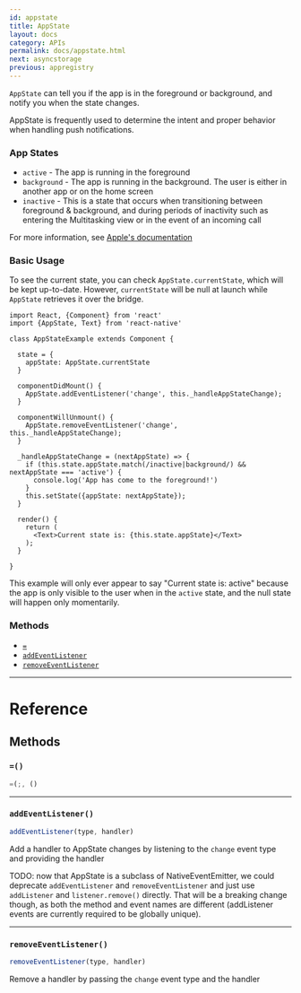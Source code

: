 ```yaml
---
id: appstate
title: AppState
layout: docs
category: APIs
permalink: docs/appstate.html
next: asyncstorage
previous: appregistry
---
```


`AppState` can tell you if the app is in the foreground or background,
and notify you when the state changes.

AppState is frequently used to determine the intent and proper behavior when
handling push notifications.

### App States

 - `active` - The app is running in the foreground
 - `background` - The app is running in the background. The user is either
    in another app or on the home screen
 - `inactive` - This is a state that occurs when transitioning between
    foreground & background, and during periods of inactivity such as
    entering the Multitasking view or in the event of an incoming call

For more information, see
[Apple's documentation](https://developer.apple.com/library/ios/documentation/iPhone/Conceptual/iPhoneOSProgrammingGuide/TheAppLifeCycle/TheAppLifeCycle.html)

### Basic Usage

To see the current state, you can check `AppState.currentState`, which
will be kept up-to-date. However, `currentState` will be null at launch
while `AppState` retrieves it over the bridge.

```
import React, {Component} from 'react'
import {AppState, Text} from 'react-native'

class AppStateExample extends Component {

  state = {
    appState: AppState.currentState
  }

  componentDidMount() {
    AppState.addEventListener('change', this._handleAppStateChange);
  }

  componentWillUnmount() {
    AppState.removeEventListener('change', this._handleAppStateChange);
  }

  _handleAppStateChange = (nextAppState) => {
    if (this.state.appState.match(/inactive|background/) && nextAppState === 'active') {
      console.log('App has come to the foreground!')
    }
    this.setState({appState: nextAppState});
  }

  render() {
    return (
      <Text>Current state is: {this.state.appState}</Text>
    );
  }

}
```

This example will only ever appear to say "Current state is: active" because
the app is only visible to the user when in the `active` state, and the null
state will happen only momentarily.


### Methods

- [`=`](docs/appstate.html#)
- [`addEventListener`](docs/appstate.html#addeventlistener)
- [`removeEventListener`](docs/appstate.html#removeeventlistener)




---

# Reference

## Methods

### `=()`

```javascript
=(;, ()
```



---

### `addEventListener()`

```javascript
addEventListener(type, handler)
```


Add a handler to AppState changes by listening to the `change` event type
and providing the handler

TODO: now that AppState is a subclass of NativeEventEmitter, we could deprecate
`addEventListener` and `removeEventListener` and just use `addListener` and
`listener.remove()` directly. That will be a breaking change though, as both
the method and event names are different (addListener events are currently
required to be globally unique).




---

### `removeEventListener()`

```javascript
removeEventListener(type, handler)
```


Remove a handler by passing the `change` event type and the handler




